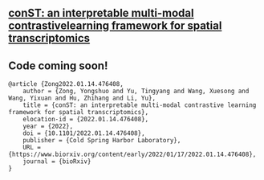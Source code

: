 ## [conST: an interpretable multi-modal contrastivelearning framework for spatial transcriptomics](https://www.biorxiv.org/content/early/2022/01/17/2022.01.14.476408)


## Code coming soon!

```
@article {Zong2022.01.14.476408,
	author = {Zong, Yongshuo and Yu, Tingyang and Wang, Xuesong and Wang, Yixuan and Hu, Zhihang and Li, Yu},
	title = {conST: an interpretable multi-modal contrastive learning framework for spatial transcriptomics},
	elocation-id = {2022.01.14.476408},
	year = {2022},
	doi = {10.1101/2022.01.14.476408},
	publisher = {Cold Spring Harbor Laboratory},
	URL = {https://www.biorxiv.org/content/early/2022/01/17/2022.01.14.476408},
	journal = {bioRxiv}
}
```